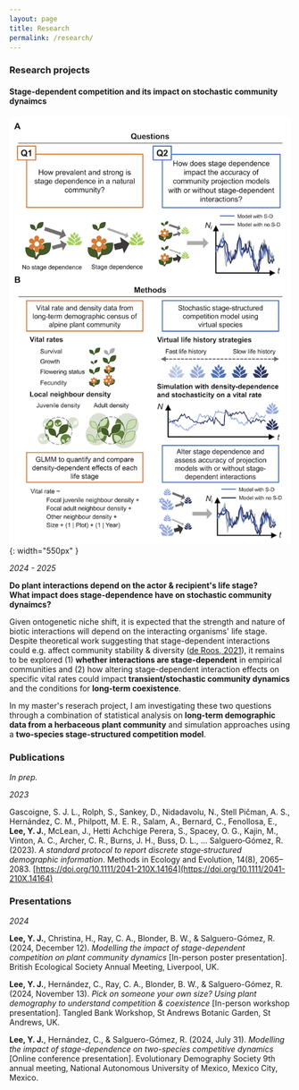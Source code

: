 ```yaml
---
layout: page
title: Research
permalink: /research/
---
```


### Research projects

#### Stage-dependent competition and its impact on stochastic community dynaimcs

![Conceptual diagram of master's research](/assets/images/research/masters_roadmap.png){: width="550px" }

*2024 - 2025*

**Do plant interactions depend on the actor & recipient's life stage?**<br>
**What impact does stage-dependence have on stochastic community dynaimcs?**

Given ontogenetic niche shift, it is expected that the strength and nature of biotic interactions will depend on the interacting organisms' life stage. Despite theoretical work suggesting that stage-dependent interactions could e.g. affect community stability & diversity ([de Roos, 2021](https://doi.org/10.1073/pnas.2023709118)), it remains to be explored (1) **whether interactions are stage-dependent** in empirical communities and (2) how altering stage-dependent interaction effects on specific vital rates could impact **transient/stochastic community dynamics** and the conditions for **long-term coexistence**.

In my master's reserach project, I am investigating these two questions through a combination of statistical analysis on **long-term demographic data from a herbaceous plant community** and simulation approaches using a **two-species stage-structured competition model**.

### Publications

*In prep.*



*2023*

Gascoigne, S. J. L., Rolph, S., Sankey, D., Nidadavolu, N., Stell Pičman, A. S., Hernández, C. M., Philpott, M. E. R., Salam, A., Bernard, C., Fenollosa, E., **Lee, Y. J.**, McLean, J., Hetti Achchige Perera, S., Spacey, O. G., Kajin, M., Vinton, A. C., Archer, C. R., Burns, J. H., Buss, D. L., … Salguero‐Gómez, R. (2023). *A standard protocol to report discrete stage‐structured demographic information*. Methods in Ecology and Evolution, 14(8), 2065–2083. [https://doi.org/10.1111/2041-210X.14164](https://doi.org/10.1111/2041-210X.14164)

### Presentations

*2024*

**Lee, Y. J.**, Christina, H., Ray, C. A., Blonder, B. W., & Salguero-Gómez, R. (2024, December 12). *Modelling the impact of stage-dependent competition on plant community dynamics* [In-person poster presentation]. British Ecological Society Annual Meeting, Liverpool, UK.

**Lee, Y. J.**, Hernández, C., Ray, C. A., Blonder, B. W., & Salguero-Gómez, R. (2024, November 13). *Pick on someone your own size? Using plant demography to understand competition & coexistence* [In-person workshop presentation]. Tangled Bank Workshop, St Andrews Botanic Garden, St Andrews, UK.

**Lee, Y. J.**, Hernández, C., & Salguero-Gómez, R. (2024, July 31). *Modelling the impact of stage-dependence on two-species competitive dynamics* [Online conference presentation]. Evolutionary Demography Society 9th annual meeting, National Autonomous University of Mexico, Mexico City, Mexico.